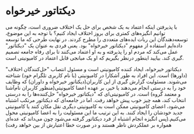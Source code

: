 # دیکتاتور خیرخواه

با پذیرفتن اینکه اعتماد به یک شخص برای حل یک اختلاف ضروری است، چگونه می توانیم انگیزه‌های کمتری برای بروز اختلاف ایجاد کنیم؟ با توجه به این موضوع، توسعه‌دهندگان این ربات ایده‌های متعددی را مطرح کردند. در نهایت طرحی که ما توسعه داده‌ایم استفاده از مفهوم "دیکتاتور خیرخواه" بود. یعنی فردی به عنوان یک "دیکتاتور" عمل می‌کند که مردم او را پذیرفته و به او اعتماد می‌کنند تا برای رفاه جامعه تصمیم گیری کند. بیایید اینطور درنظر بگیریم که او یک میانجی قابل اعتماد در کامیونیتی است.

دیکتاتور خیرخواه، ایجاد کننده کامیونیتی است و مسئول انتصاب "حل‌کنندگان اختلاف"(داورها) است. این افراد به طور آشکارا در کامیونیتی (با نام کاربری تلگرام خود) شناخته می‌شوند. مسئولیت گزارش گیری از این کاربران(دیکتاتور خیرخواه و داوران) که وظایف خود را به درستی انجام می‌دهند یا خیر، بر عهده اعضا کامیونیتی(منظور کاربران نام‌آشنا و معتمد گروه) است. در کامیونیتی‌ای که "دیکتاتور خیرخواه" حل‌کننده‌ها را به درستی انتخاب کند، همه چیز خوب پیش خواهد رفت. اما در جامعه‌ای که دیکتاتور مرتکب اشتباه می‌شود، اعضای کامیونیتی ممکن است به کامیونیتی دیگری نقل مکان کنند یا کامیونیتی جدید خودشان را ایجاد کنند. به این ترتیب ما این مسئولیت را به اعضا کامیونیتی محول می‌کنیم.(پس انگیزه انجام اشتباه از فرد دیکتاتور گرفته می‌شود چون می‌داند که عده‌ای همواره بر عملکردش ناظر هستند و در صورت خطا اعتبارش از بین خواهد رفت)
